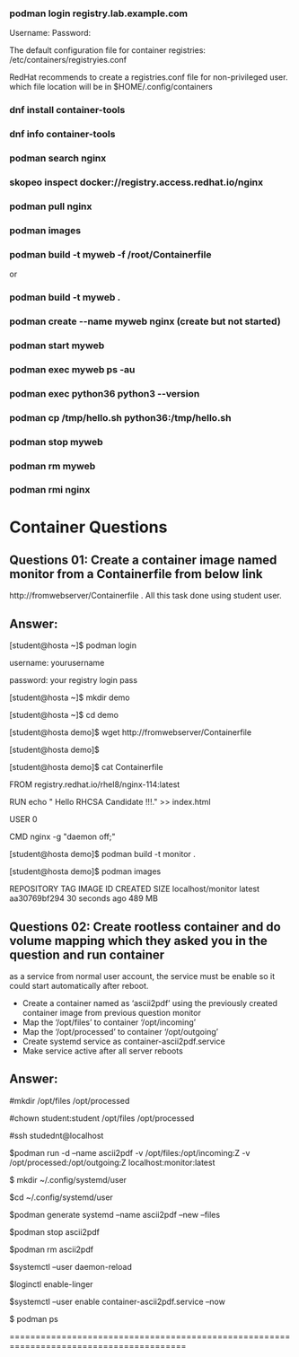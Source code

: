### podman login registry.lab.example.com

Username:
Password:

The default configuration file for container registries:
/etc/containers/registryies.conf

RedHat recommends to create a registries.conf file for non-privileged user. which file location will be in $HOME/.config/containers

### dnf install container-tools

### dnf info container-tools

### podman search nginx

### skopeo inspect docker://registry.access.redhat.io/nginx

### podman pull nginx

### podman images

### podman build -t myweb -f /root/Containerfile

or

### podman build -t myweb .

### podman create --name myweb nginx (create but not started)

### podman start myweb

### podman exec myweb ps -au

### podman exec python36 python3 --version

### podman cp /tmp/hello.sh python36:/tmp/hello.sh

### podman stop myweb

### podman rm myweb

### podman rmi nginx

# Container Questions

## Questions 01: Create a container image named monitor from a Containerfile from below link

http://fromwebserver/Containerfile . All this task done using student user.

## Answer:

[student@hosta ~]$ podman login <exam registry url >

username: yourusername

password: your registry login pass

[student@hosta ~]$ mkdir demo

[student@hosta ~]$ cd demo

[student@hosta demo]$ wget http://fromwebserver/Containerfile

[student@hosta demo]$

[student@hosta demo]$ cat Containerfile

FROM registry.redhat.io/rhel8/nginx-114:latest

RUN echo " Hello RHCSA Candidate !!!." >> index.html

USER 0

CMD nginx -g "daemon off;"

[student@hosta demo]$ podman build -t monitor .

[student@hosta demo]$ podman images

REPOSITORY TAG IMAGE ID CREATED SIZE
localhost/monitor latest aa30769bf294 30 seconds ago 489 MB

## Questions 02: Create rootless container and do volume mapping which they asked you in the question and run container

as a service from normal user account, the service must be enable so it could start automatically after reboot.
- Create a container named as ‘ascii2pdf’ using the previously created container image from previous question
monitor
- Map the ‘/opt/files’ to container ‘/opt/incoming’
- Map the ‘/opt/processed’ to container ‘/opt/outgoing’
- Create systemd service as container-ascii2pdf.service
- Make service active after all server reboots

## Answer:

#mkdir /opt/files /opt/processed

#chown student:student /opt/files /opt/processed

#ssh studednt@localhost

$podman run -d –name ascii2pdf -v /opt/files:/opt/incoming:Z -v /opt/processed:/opt/outgoing:Z localhost:monitor:latest

$ mkdir ~/.config/systemd/user

$cd ~/.config/systemd/user 

$podman generate systemd –name ascii2pdf –new –files

$podman stop ascii2pdf 

$podman rm ascii2pdf

$systemctl –user daemon-reload 

$loginctl enable-linger

$systemctl –user enable container-ascii2pdf.service –now 

$ podman ps

========================================================================================
